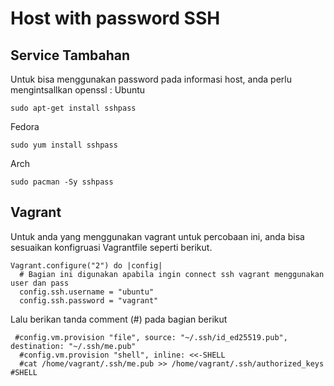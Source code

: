 # Host with password SSH

## Service Tambahan
Untuk bisa menggunakan password pada informasi host, anda perlu mengintsallkan openssl :
Ubuntu
```
sudo apt-get install sshpass
```
Fedora
```
sudo yum install sshpass
```
Arch
```
sudo pacman -Sy sshpass
```
## Vagrant

Untuk anda yang menggunakan vagrant untuk percobaan ini, anda bisa sesuaikan konfigruasi Vagrantfile seperti berikut.
```
Vagrant.configure("2") do |config|
  # Bagian ini digunakan apabila ingin connect ssh vagrant menggunakan user dan pass
  config.ssh.username = "ubuntu"
  config.ssh.password = "vagrant"
```
Lalu berikan tanda comment (#) pada bagian berikut
```
 #config.vm.provision "file", source: "~/.ssh/id_ed25519.pub", destination: "~/.ssh/me.pub"
  #config.vm.provision "shell", inline: <<-SHELL
  #cat /home/vagrant/.ssh/me.pub >> /home/vagrant/.ssh/authorized_keys
#SHELL
```